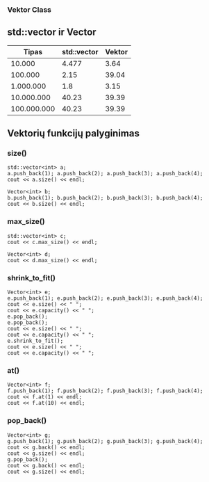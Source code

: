 ### Vektor Class

## std::vector ir Vector
| Tipas       |std::vector | Vektor      |
|-------------|------------|-------------|
| 10.000      | 4.477      | 3.64        |
| 100.000     | 2.15       | 39.04       |
| 1.000.000   | 1.8        | 3.15        |
| 10.000.000  | 40.23      | 39.39       |
| 100.000.000 | 40.23      | 39.39       |

## Vektorių funkcijų palyginimas

### size()
```
std::vector<int> a;
a.push_back(1); a.push_back(2); a.push_back(3); a.push_back(4);
cout << a.size() << endl;
```
```
Vector<int> b;
b.push_back(1); b.push_back(2); b.push_back(3); b.push_back(4);
cout << b.size() << endl;
```
  
### max_size()
```
std::vector<int> c;
cout << c.max_size() << endl;
```
  
``` 
Vector<int> d;
cout << d.max_size() << endl;
```
  
### shrink_to_fit()
```
Vector<int> e;
e.push_back(1); e.push_back(2); e.push_back(3); e.push_back(4);
cout << e.size() << " ";
cout << e.capacity() << " ";
e.pop_back();
e.pop_back();
cout << e.size() << " ";
cout << e.capacity() << " ";
e.shrink_to_fit();
cout << e.size() << " ";
cout << e.capacity() << " ";
```
  
### at()
```
Vector<int> f;
f.push_back(1); f.push_back(2); f.push_back(3); f.push_back(4);
cout << f.at(1) << endl;
cout << f.at(10) << endl;
```
 
### pop_back()
``` 
Vector<int> g;
g.push_back(1); g.push_back(2); g.push_back(3); g.push_back(4);
cout << g.back() << endl;
cout << g.size() << endl;
g.pop_back();
cout << g.back() << endl;
cout << g.size() << endl;
```
